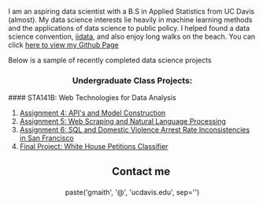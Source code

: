 I am an aspiring data scientist with a B.S in Applied Statistics from UC Davis (almost). My data science interests lie heavily in machine learning methods and the applications of data science to public policy. I helped found a data science convention, <a href= 'http://www.iidata.net/'>iidata</a>, and also enjoy long walks on the beach. You can click <a href="https://github.com/Graym4c">here to view my Github Page</a>

Below is a sample of recently completed data science projects

<center><h3>Undergraduate Class Projects:</h3></center>
#### STA141B: Web Technologies for Data Analysis
<ol>
<li><a href='https://github.com/Graym4c/Graym4c.github.io/blob/master/assignment4.ipynb'>Assignment 4: API's and Model Construction</a></li>
<li><a href='https://github.com/Graym4c/Graym4c.github.io/blob/master/assignment5.ipynb'>Assignment 5: Web Scraping and Natural Language Processing</a></li>
<li><a href='https://github.com/Graym4c/Graym4c.github.io/blob/master/assignment%20seis.ipynb'>Assignment 6: SQL and Domestic Violence Arrest Rate Inconsistencies in San Francisco</a></li>
<li><a href='https://palautatan.github.io/project141b/'>Final Project: White House Petitions Classifier</a></li>
</ol>

<center><h2><ul>Contact me</ul></h2>
<center>paste('gmaith', '@', 'ucdavis.edu', sep='')
